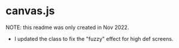 # canvas.js

NOTE: this readme was only created in Nov 2022.
- I updated the class to fix the "fuzzy" effect for high def screens.
